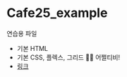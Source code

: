# Cafe25_example
연습용 파일 

+ 기본 HTML
+ 기본 CSS, 플렉스, 그리드
🤷‍♀️ 어쩔티비!
+ [링크](https://jobmania.github.io/Cafe25_example/)